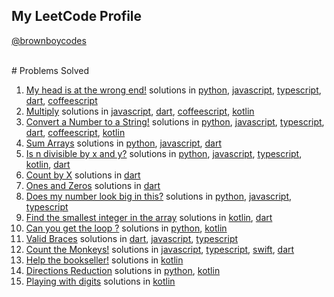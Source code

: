 ## My LeetCode Profile

[@brownboycodes](https://www.codewars.com/users/brownboycodes)

<br>
# Problems Solved

1. [My head is at the wrong end!](https://www.codewars.com/kata/56f699cd9400f5b7d8000b55 "fix the meerkat") solutions in [python](./python/fix_the_meerkat.py), [javascript](./javascript/fixTheMeerkat.js), [typescript](./typescript/fixTheMeerkat.ts), [dart](./dart/fixTheMeerkat.dart), [coffeescript](./coffeescript/fixTheMeerkat.coffee)
2. [Multiply](https://www.codewars.com/kata/50654ddff44f800200000004 "Multiply") solutions in [javascript](./javascript/multiply.js), [dart](./dart/multiply.dart), [coffeescript](./coffeescript/multiply.coffee), [kotlin](kotlin/multiply.kt)
3. [Convert a Number to a String!](https://www.codewars.com/kata/5265326f5fda8eb1160004c8 "Convert a Number to a String!") solutions in [python](python/numberToString.py), [javascript](javascript/numberToString.js), [typescript](typescript/numberToString.ts), [dart](dart/numberToString.dart), [coffeescript](coffeescript/numberToString.coffee), [kotlin](kotlin/numberToString.kt)
4. [Sum Arrays](https://www.codewars.com/kata/53dc54212259ed3d4f00071c "Sum Arrays") solutions in [python](python/sumArrays.py), [javascript](javascript/sumArrays.js), [dart](dart/sumArrays.dart)
5. [Is n divisible by x and y?](https://www.codewars.com/kata/5545f109004975ea66000086 "Is n divisible by x and y?") solutions in [python](python/isDivisible.py), [javascript](javascript/isDivisible.js), [typescript](typescript/isDivisible.ts), [kotlin](kotlin/isDivisible.kt), [dart](dart/isDivisible.dart)
6. [Count by X](https://www.codewars.com/kata/5513795bd3fafb56c200049e "Count by X") solutions in [dart](dart/countByX.dart)
7. [Ones and Zeros](https://www.codewars.com/kata/578553c3a1b8d5c40300037c "Ones and Zeros") solutions in [dart](dart/binaryArrayToNumber.dart)
8. [Does my number look big in this?](https://www.codewars.com/kata/5287e858c6b5a9678200083c "Does my number look big in this?") solutions in [python](python/narcissistic.py), [javascript](javascript/narcissistic.js), [typescript](typescript/narcissistic.ts)
9. [Find the smallest integer in the array](https://www.codewars.com/kata/55a2d7ebe362935a210000b2 "Find the smallest integer in the array") solutions in [kotlin](kotlin/findSmallestInt.kt), [dart](dart/findSmallestInt.dart)
10. [Can you get the loop ?](https://www.codewars.com/kata/52a89c2ea8ddc5547a000863 "Can you get the loop ?") solutions in [python](python/loopSize.py), [kotlin](kotlin/loopSize.kt)
11. [Valid Braces](https://www.codewars.com/kata/5277c8a221e209d3f6000b56 "Valid Braces") solutions in [dart](dart/validBraces.dart), [javascript](javascript/validBraces.js), [typescript](typescript/validBraces.ts)
12. [Count the Monkeys!](https://www.codewars.com/kata/56f69d9f9400f508fb000ba7 "Count the Monkeys!") solutions in [javascript](javascript/monkeyCount.js), [typescript](typescript/monkeyCount.ts), [swift](swift/monkeyCount.swift), [dart](dart/monkeyCount.dart)
13. [Help the bookseller!](https://www.codewars.com/kata/54dc6f5a224c26032800005c "Help the bookseller!") solutions in [kotlin](kotlin/stockSummary.kt)
14. [Directions Reduction](https://www.codewars.com/kata/550f22f4d758534c1100025a "Directions Reduction") solutions in [python](python/dirReduc.py), [kotlin](kotlin/dirReduc.kt)
15. [Playing with digits](https://www.codewars.com/kata/5552101f47fc5178b1000050 "Playing with digits") solutions in [kotlin](kotlin/digPow.kt)

